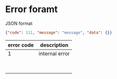Error foramt
===============

JSON format

```json
{"code": 111, "message": "message", "data": {}}
```


| error code | description    |
|------------|----------------|
| 1          | internal error |
|            |                |
|            |                |
|            |                |
|            |                |
|            |                |
|            |                |
|            |                |
|            |                |